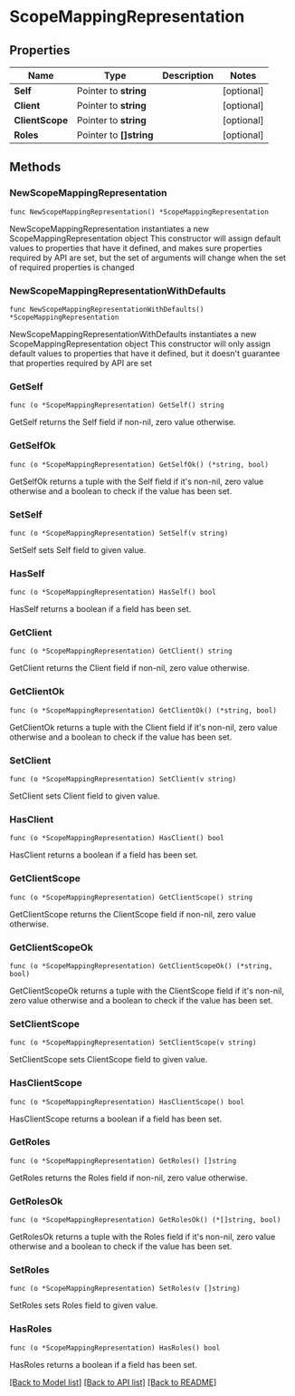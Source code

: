 # ScopeMappingRepresentation

## Properties

Name | Type | Description | Notes
------------ | ------------- | ------------- | -------------
**Self** | Pointer to **string** |  | [optional] 
**Client** | Pointer to **string** |  | [optional] 
**ClientScope** | Pointer to **string** |  | [optional] 
**Roles** | Pointer to **[]string** |  | [optional] 

## Methods

### NewScopeMappingRepresentation

`func NewScopeMappingRepresentation() *ScopeMappingRepresentation`

NewScopeMappingRepresentation instantiates a new ScopeMappingRepresentation object
This constructor will assign default values to properties that have it defined,
and makes sure properties required by API are set, but the set of arguments
will change when the set of required properties is changed

### NewScopeMappingRepresentationWithDefaults

`func NewScopeMappingRepresentationWithDefaults() *ScopeMappingRepresentation`

NewScopeMappingRepresentationWithDefaults instantiates a new ScopeMappingRepresentation object
This constructor will only assign default values to properties that have it defined,
but it doesn't guarantee that properties required by API are set

### GetSelf

`func (o *ScopeMappingRepresentation) GetSelf() string`

GetSelf returns the Self field if non-nil, zero value otherwise.

### GetSelfOk

`func (o *ScopeMappingRepresentation) GetSelfOk() (*string, bool)`

GetSelfOk returns a tuple with the Self field if it's non-nil, zero value otherwise
and a boolean to check if the value has been set.

### SetSelf

`func (o *ScopeMappingRepresentation) SetSelf(v string)`

SetSelf sets Self field to given value.

### HasSelf

`func (o *ScopeMappingRepresentation) HasSelf() bool`

HasSelf returns a boolean if a field has been set.

### GetClient

`func (o *ScopeMappingRepresentation) GetClient() string`

GetClient returns the Client field if non-nil, zero value otherwise.

### GetClientOk

`func (o *ScopeMappingRepresentation) GetClientOk() (*string, bool)`

GetClientOk returns a tuple with the Client field if it's non-nil, zero value otherwise
and a boolean to check if the value has been set.

### SetClient

`func (o *ScopeMappingRepresentation) SetClient(v string)`

SetClient sets Client field to given value.

### HasClient

`func (o *ScopeMappingRepresentation) HasClient() bool`

HasClient returns a boolean if a field has been set.

### GetClientScope

`func (o *ScopeMappingRepresentation) GetClientScope() string`

GetClientScope returns the ClientScope field if non-nil, zero value otherwise.

### GetClientScopeOk

`func (o *ScopeMappingRepresentation) GetClientScopeOk() (*string, bool)`

GetClientScopeOk returns a tuple with the ClientScope field if it's non-nil, zero value otherwise
and a boolean to check if the value has been set.

### SetClientScope

`func (o *ScopeMappingRepresentation) SetClientScope(v string)`

SetClientScope sets ClientScope field to given value.

### HasClientScope

`func (o *ScopeMappingRepresentation) HasClientScope() bool`

HasClientScope returns a boolean if a field has been set.

### GetRoles

`func (o *ScopeMappingRepresentation) GetRoles() []string`

GetRoles returns the Roles field if non-nil, zero value otherwise.

### GetRolesOk

`func (o *ScopeMappingRepresentation) GetRolesOk() (*[]string, bool)`

GetRolesOk returns a tuple with the Roles field if it's non-nil, zero value otherwise
and a boolean to check if the value has been set.

### SetRoles

`func (o *ScopeMappingRepresentation) SetRoles(v []string)`

SetRoles sets Roles field to given value.

### HasRoles

`func (o *ScopeMappingRepresentation) HasRoles() bool`

HasRoles returns a boolean if a field has been set.


[[Back to Model list]](../README.md#documentation-for-models) [[Back to API list]](../README.md#documentation-for-api-endpoints) [[Back to README]](../README.md)



